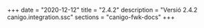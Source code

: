 +++
date        = "2020-12-12"
title       = "2.4.2"
description = "Versió 2.4.2 canigo.integration.ssc"
sections    = "canigo-fwk-docs"
+++